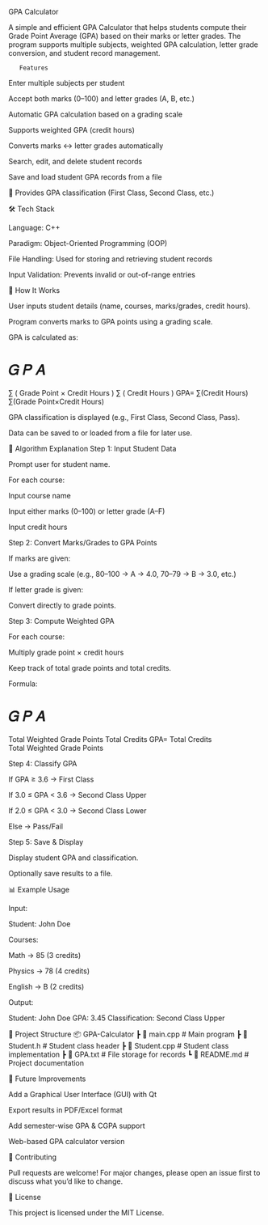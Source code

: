  GPA Calculator

A simple and efficient GPA Calculator that helps students compute their Grade Point Average (GPA) based on their marks or letter grades. The program supports multiple subjects, weighted GPA calculation, letter grade conversion, and student record management.


       Features

 Enter multiple subjects per student

 Accept both marks (0–100) and letter grades (A, B, etc.)

 Automatic GPA calculation based on a grading scale

 Supports weighted GPA (credit hours)

 Converts marks ↔ letter grades automatically

 Search, edit, and delete student records

 Save and load student GPA records from a file

🏅 Provides GPA classification (First Class, Second Class, etc.)


🛠️ Tech Stack

Language: C++

Paradigm: Object-Oriented Programming (OOP)

File Handling: Used for storing and retrieving student records

Input Validation: Prevents invalid or out-of-range entries

📖 How It Works

User inputs student details (name, courses, marks/grades, credit hours).

Program converts marks to GPA points using a grading scale.


GPA is calculated as:

𝐺
𝑃
𝐴
=
∑
(
Grade Point
×
Credit Hours
)
∑
(
Credit Hours
)
GPA=
∑(Credit Hours)
∑(Grade Point×Credit Hours)
	​


GPA classification is displayed (e.g., First Class, Second Class, Pass).

Data can be saved to or loaded from a file for later use.

🧩 Algorithm Explanation
Step 1: Input Student Data

Prompt user for student name.

For each course:

Input course name

Input either marks (0–100) or letter grade (A–F)

Input credit hours

Step 2: Convert Marks/Grades to GPA Points

If marks are given:

Use a grading scale (e.g., 80–100 → A → 4.0, 70–79 → B → 3.0, etc.)

If letter grade is given:

Convert directly to grade points.

Step 3: Compute Weighted GPA

For each course:

Multiply grade point × credit hours

Keep track of total grade points and total credits.

Formula:

𝐺
𝑃
𝐴
=
Total Weighted Grade Points
Total Credits
GPA=
Total Credits
Total Weighted Grade Points
	​

Step 4: Classify GPA

If GPA ≥ 3.6 → First Class

If 3.0 ≤ GPA < 3.6 → Second Class Upper

If 2.0 ≤ GPA < 3.0 → Second Class Lower

Else → Pass/Fail

Step 5: Save & Display

Display student GPA and classification.

Optionally save results to a file.

📊 Example Usage

Input:

Student: John Doe

Courses:

Math → 85 (3 credits)

Physics → 78 (4 credits)

English → B (2 credits)

Output:

Student: John Doe
GPA: 3.45
Classification: Second Class Upper

📂 Project Structure
📦 GPA-Calculator
 ┣ 📜 main.cpp       # Main program
 ┣ 📜 Student.h      # Student class header
 ┣ 📜 Student.cpp    # Student class implementation
 ┣ 📜 GPA.txt        # File storage for records
 ┗ 📜 README.md      # Project documentation

🔮 Future Improvements

Add a Graphical User Interface (GUI) with Qt

Export results in PDF/Excel format

Add semester-wise GPA & CGPA support

Web-based GPA calculator version

🤝 Contributing

Pull requests are welcome! For major changes, please open an issue first to discuss what you’d like to change.

📜 License

This project is licensed under the MIT License.
